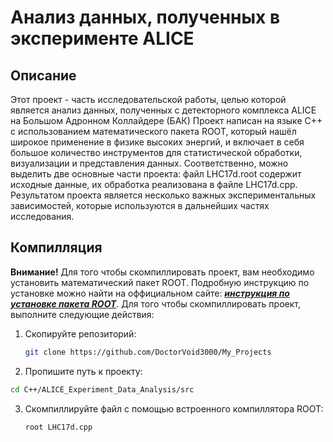 # **Анализ данных, полученных в эксперименте ALICE**

## Описание 
Этот проект - часть исследовательской работы, целью которой является анализ данных, полученных с детекторного комплекса ALICE на Большом Адронном Коллайдере (БАК)
Проект написан на языке С++ с использованием математического пакета ROOT, который нашёл широкое применение в физике высоких энергий, и включает в себя большое количество инструментов для статистической обработки, визуализации и представления данных. Соответственно, можно выделить две основные части проекта: файл LHC17d.root содержит исходные данные, их обработка реализована в файле LHC17d.cpp. Результатом проекта является несколько важных экспериментальных зависимостей, которые используются в дальнейших частях исследования.

## Компилляция

**Внимание!** Для того чтобы скомпиллировать проект, вам необходимо установить математический пакет ROOT. Подробную инструкцию по установке можно найти на оффициальном сайте: [***инструкция по установке пакета ROOT***](https://root.cern/install/).
Для того чтобы скомпиллировать проект, выполните следующие действия:
1. Скопируйте репозиторий:
 
   ```bash
   git clone https://github.com/DoctorVoid3000/My_Projects
   ```
 2. Пропишите путь к проекту:
    
   ```bash
   cd C++/ALICE_Experiment_Data_Analysis/src
   ```
3. Скомпиллируйте файл с помощью встроенного компиллятора ROOT:

   ```bash
   root LHC17d.cpp
   ```
